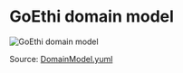 # GoEthi domain model

![GoEthi domain model](http://yuml.me/0c384caa)

Source: [DomainModel.yuml](DomainModel.yuml)


